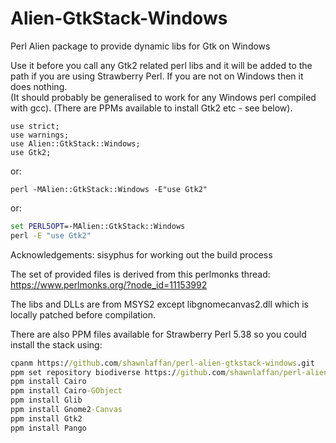 # Alien-GtkStack-Windows
Perl Alien package to provide dynamic libs for Gtk on Windows 

Use it before you call any Gtk2 related perl libs and it will be added to the path
if you are using Strawberry Perl.  If you are not on Windows then it does nothing.  
(It should probably be generalised to work for any Windows perl compiled with gcc).
(There are PPMs available to install Gtk2 etc - see below).

```perl5
use strict;
use warnings;
use Alien::GtkStack::Windows;
use Gtk2;
```

or:
```
perl -MAlien::GtkStack::Windows -E"use Gtk2"
```

or:

```cmd
set PERL5OPT=-MAlien::GtkStack::Windows
perl -E "use Gtk2"
```


Acknowledgements: sisyphus for working out the build process

The set of provided files is derived from this perlmonks thread: https://www.perlmonks.org/?node_id=11153992

The libs and DLLs are from MSYS2 except libgnomecanvas2.dll which is locally patched before compilation.

There are also PPM files available for Strawberry Perl 5.38 so you could install the stack using:  

```cmd
cpanm https://github.com/shawnlaffan/perl-alien-gtkstack-windows.git
ppm set repository biodiverse https://github.com/shawnlaffan/perl-alien-gtkstack-windows/releases/download/first_upload/
ppm install Cairo
ppm install Cairo-GObject
ppm install Glib
ppm install Gnome2-Canvas
ppm install Gtk2
ppm install Pango
```
